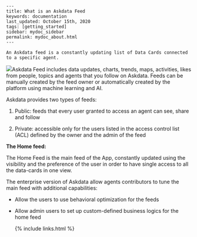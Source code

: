 
    ---
    title: What is an Askdata Feed
    keywords: documentation
    last_updated: October 15th, 2020
    tags: [getting_started]
    sidebar: mydoc_sidebar
    permalink: mydoc_about.html
    ---

    An Askdata feed is a constantly updating list of Data Cards connected to a specific agent.

![](https://uploads-ssl.webflow.com/5dff758010bfa7356f98e395/5ef1c9041a03d216e2811681_Slide%205%402x.png)Askdata Feed includes data updates, charts, trends, maps, activities, likes from people, topics and agents that you follow on Askdata. Feeds can be manually created by the feed owner or automatically created by the platform using machine learning and AI.

Askdata provides two types of feeds:

1. Public: feeds that every user granted to access an agent can see, share and follow

2. Private: accessible only for the users listed in the access control list (ACL) defined by the owner and the admin of the feed

**The Home feed:**

The Home Feed is the main feed of the App, constantly updated using the visibility and the preference of the user in order to have single access to all the data-cards in one view.

The enterprise version of Askdata allow agents contributors to tune the main feed with additional capabilities:


* Allow the users to use behavioral optimization for the feeds
* Allow admin users to set up custom-defined business logics for the home feed



    {% include links.html %}

    